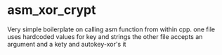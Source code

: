 # asm_xor_crypt
Very simple boilerplate on calling asm function from within cpp.
one file uses hardcoded values for key and strings
the other file accepts an argument and a kety and autokey-xor's it

